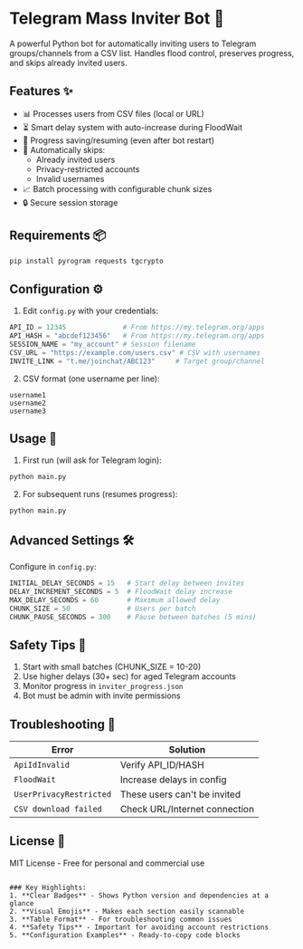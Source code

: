 
# Telegram Mass Inviter Bot 🤖

A powerful Python bot for automatically inviting users to Telegram groups/channels from a CSV list. Handles flood control, preserves progress, and skips already invited users.

## Features ✨

- 📊 Processes users from CSV files (local or URL)
- ⏳ Smart delay system with auto-increase during FloodWait
- 💾 Progress saving/resuming (even after bot restart)
- 🚫 Automatically skips:
  - Already invited users
  - Privacy-restricted accounts
  - Invalid usernames
- 📈 Batch processing with configurable chunk sizes
- 🔒 Secure session storage

## Requirements 📦

```bash
pip install pyrogram requests tgcrypto
```

## Configuration ⚙️

1. Edit `config.py` with your credentials:
```python
API_ID = 12345              # From https://my.telegram.org/apps
API_HASH = "abcdef123456"   # From https://my.telegram.org/apps
SESSION_NAME = "my_account" # Session filename
CSV_URL = "https://example.com/users.csv" # CSV with usernames
INVITE_LINK = "t.me/joinchat/ABC123"     # Target group/channel
```

2. CSV format (one username per line):
```
username1
username2
username3
```

## Usage 🚀

1. First run (will ask for Telegram login):
```bash
python main.py
```

2. For subsequent runs (resumes progress):
```bash
python main.py
```

## Advanced Settings 🛠

Configure in `config.py`:
```python
INITIAL_DELAY_SECONDS = 15   # Start delay between invites
DELAY_INCREMENT_SECONDS = 5  # FloodWait delay increase
MAX_DELAY_SECONDS = 60       # Maximum allowed delay
CHUNK_SIZE = 50              # Users per batch
CHUNK_PAUSE_SECONDS = 300    # Pause between batches (5 mins)
```

## Safety Tips 🔐

1. Start with small batches (CHUNK_SIZE = 10-20)
2. Use higher delays (30+ sec) for aged Telegram accounts
3. Monitor progress in `inviter_progress.json`
4. Bot must be admin with invite permissions

## Troubleshooting 🐛

| Error | Solution |
|-------|----------|
| `ApiIdInvalid` | Verify API_ID/HASH |
| `FloodWait` | Increase delays in config |
| `UserPrivacyRestricted` | These users can't be invited |
| `CSV download failed` | Check URL/Internet connection |

## License 📄
MIT License - Free for personal and commercial use

```

### Key Highlights:
1. **Clear Badges** - Shows Python version and dependencies at a glance
2. **Visual Emojis** - Makes each section easily scannable
3. **Table Format** - For troubleshooting common issues
4. **Safety Tips** - Important for avoiding account restrictions
5. **Configuration Examples** - Ready-to-copy code blocks
